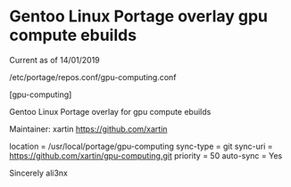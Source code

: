 # Gentoo Linux Portage overlay gpu compute ebuilds

Current as of 14/01/2019

/etc/portage/repos.conf/gpu-computing.conf

[gpu-computing]

Gentoo Linux Portage overlay for gpu compute ebuilds

Maintainer: xartin https://github.com/xartin

location = /usr/local/portage/gpu-computing
sync-type = git
sync-uri = https://github.com/xartin/gpu-computing.git
priority = 50
auto-sync = Yes

Sincerely ali3nx
